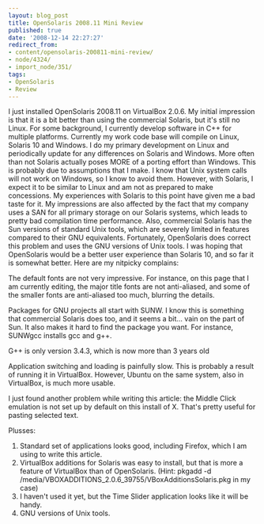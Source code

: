 ```yaml
---
layout: blog_post
title: OpenSolaris 2008.11 Mini Review
published: true
date: '2008-12-14 22:27:27'
redirect_from:
- content/opensolaris-200811-mini-review/
- node/4324/
- import_node/351/
tags:
- OpenSolaris
- Review
---
```


I just installed OpenSolaris 2008.11 on VirtualBox 2.0.6. My initial impression is that it is a bit better than using the commercial Solaris, but it's still no Linux. For some background, I currently develop software in C++ for multiple platforms. Currently my work code base will compile on Linux, Solaris 10 and Windows. I do my primary development on Linux and periodically update for any differences on Solaris and Windows. More often than not Solaris actually poses MORE of a porting effort than Windows. This is probably due to assumptions that I make. I know that Unix system calls will not work on Windows, so I know to avoid them. However, with Solaris, I expect it to be similar to Linux and am not as prepared to make concessions. My experiences with Solaris to this point have given me a bad taste for it. My impressions are also affected by the fact that my company uses a SAN for all primary storage on our Solaris systems, which leads to pretty bad compilation time performance. Also, commercial Solaris has the Sun versions of standard Unix tools, which are severely limited in features compared to their GNU equivalents. Fortunately, OpenSolaris does correct this problem and uses the GNU versions of Unix tools. I was hoping that OpenSolaris would be a better user experience than Solaris 10, and so far it is somewhat better. Here are my nitpicky complains:

The default fonts are not very impressive. For instance, on this page that I am currently editing, the major title fonts are not anti-aliased, and some of the smaller fonts are anti-aliased too much, blurring the details.

Packages for GNU projects all start with SUNW. I know this is something that commercial Solaris does too, and it seems a bit... vain on the part of Sun. It also makes it hard to find the package you want. For instance, SUNWgcc installs gcc and g++.

G++ is only version 3.4.3, which is now more than 3 years old

Application switching and loading is painfully slow. This is probably a result of running it in VirtualBox. However, Ubuntu on the same system, also in VirtualBox, is much more usable.

I just found another problem while writing this article: the Middle Click emulation is not set up by default on this install of X. That's pretty useful for pasting selected text.

Plusses:

1.  Standard set of applications looks good, including Firefox, which I am using to write this article.
2.  VirtualBox additions for Solaris was easy to install, but that is more a feature of VirtualBox than of OpenSolaris. (Hint: pkgadd -d /media/VBOXADDITIONS_2.0.6_39755/VBoxAdditionsSolaris.pkg in my case)
3.  I haven't used it yet, but the Time Slider application looks like it will be handy.
4.  GNU versions of Unix tools.


